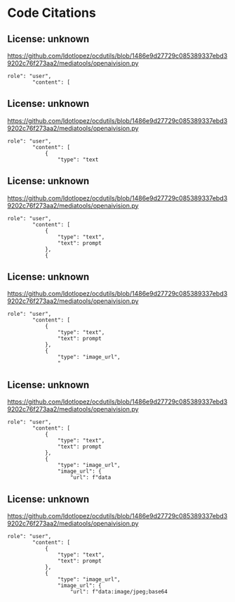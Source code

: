 # Code Citations

## License: unknown
https://github.com/ldotlopez/ocdutils/blob/1486e9d27729c085389337ebd39202c76f273aa2/mediatools/openaivision.py

```
role": "user",
        "content": [
```


## License: unknown
https://github.com/ldotlopez/ocdutils/blob/1486e9d27729c085389337ebd39202c76f273aa2/mediatools/openaivision.py

```
role": "user",
        "content": [
            {
                "type": "text
```


## License: unknown
https://github.com/ldotlopez/ocdutils/blob/1486e9d27729c085389337ebd39202c76f273aa2/mediatools/openaivision.py

```
role": "user",
        "content": [
            {
                "type": "text", 
                "text": prompt
            },
            {
```


## License: unknown
https://github.com/ldotlopez/ocdutils/blob/1486e9d27729c085389337ebd39202c76f273aa2/mediatools/openaivision.py

```
role": "user",
        "content": [
            {
                "type": "text", 
                "text": prompt
            },
            {
                "type": "image_url",
                "
```


## License: unknown
https://github.com/ldotlopez/ocdutils/blob/1486e9d27729c085389337ebd39202c76f273aa2/mediatools/openaivision.py

```
role": "user",
        "content": [
            {
                "type": "text", 
                "text": prompt
            },
            {
                "type": "image_url",
                "image_url": {
                    "url": f"data
```


## License: unknown
https://github.com/ldotlopez/ocdutils/blob/1486e9d27729c085389337ebd39202c76f273aa2/mediatools/openaivision.py

```
role": "user",
        "content": [
            {
                "type": "text", 
                "text": prompt
            },
            {
                "type": "image_url",
                "image_url": {
                    "url": f"data:image/jpeg;base64
```

